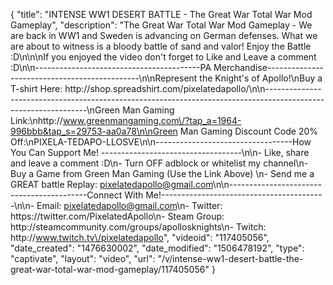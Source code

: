 {
    "title": "INTENSE WW1 DESERT BATTLE - The Great War Total War Mod Gameplay",
    "description": "The Great War Total War Mod Gameplay - We are back in WW1 and Sweden is advancing on German defenses.  What we are about to witness is a bloody battle of sand and valor!  Enjoy the Battle :D\n\n\nIf you enjoyed the video don't forget to Like and Leave a comment :D\n\n-----------------------------------------PA Merchandise----------------------------------------------\n\nRepresent the Knight's of Apollo!\nBuy a T-shirt Here: http:\/\/shop.spreadshirt.com\/pixelatedapollo\/\n\n---------------------------------------------------------------------------------------------------------------\nGreen Man Gaming Link:\nhttp:\/\/www.greenmangaming.com\/?tap_a=1964-996bbb&tap_s=29753-aa0a78\n\nGreen Man Gaming Discount Code 20% Off:\nPIXELA-TEDAPO-LLOSVE\n\n----------------------------------How You Can Support Me! -----------------------------------\n\n- Like, share and leave a comment :D\n- Turn OFF adblock or whitelist my channel\n- Buy a Game from Green Man Gaming (Use the Link Above) \n- Send me a GREAT battle Replay: pixelatedapollo@gmail.com\n\n------------------------------------------Connect With Me!-----------------------------------------\n\n- Email: pixelatedapollo@gmail.com\n- Twitter: https:\/\/twitter.com\/PixelatedApollo\n- Steam Group:  http:\/\/steamcommunity.com\/groups\/apollosknights\n- Twitch: http:\/\/www.twitch.tv\/pixelatedapollo",
    "videoid": "117405056",
    "date_created": "1476630002",
    "date_modified": "1506478192",
    "type": "captivate",
    "layout": "video",
    "url": "\/v\/intense-ww1-desert-battle-the-great-war-total-war-mod-gameplay\/117405056"
}